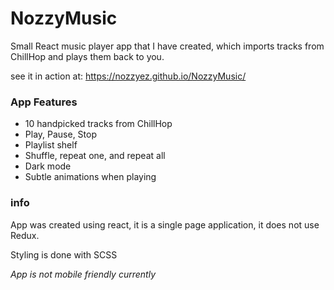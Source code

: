 # NozzyMusic
Small React music player app that I have created, which imports tracks from ChillHop and plays them back to you.

see it in action at: https://nozzyez.github.io/NozzyMusic/

### App Features
* 10 handpicked tracks from ChillHop
* Play, Pause, Stop
* Playlist shelf
* Shuffle, repeat one, and repeat all
* Dark mode
* Subtle animations when playing

### info
App was created using react, it is a single page application, it does not use Redux.

Styling is done with SCSS

_App is not mobile friendly currently_

